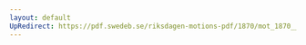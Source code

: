 ```yaml
---
layout: default
UpRedirect: https://pdf.swedeb.se/riksdagen-motions-pdf/1870/mot_1870__ak__00095/mot_1870__ak__00095_001.pdf
---
```

